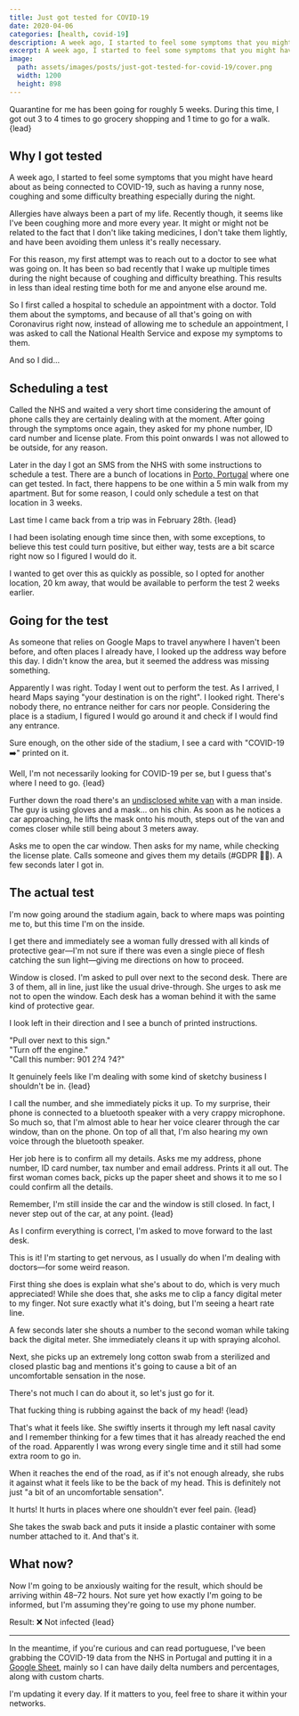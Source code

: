 ```yaml
---
title: Just got tested for COVID-19
date: 2020-04-06
categories: [health, covid-19]
description: A week ago, I started to feel some symptoms that you might have heard about as being connected to COVID-19, such as having a runny nose, coughing and some difficulty breathing especially during the night.
excerpt: A week ago, I started to feel some symptoms that you might have heard about as being connected to COVID-19, such as having a runny nose, coughing and some difficulty breathing especially during the night.
image:
  path: assets/images/posts/just-got-tested-for-covid-19/cover.png
  width: 1200 
  height: 898
---
```


Quarantine for me has been going for roughly 5 weeks. During this time, I got out 3 to 4 times to go grocery shopping and 1 time to go for a walk.
{lead}


## Why I got tested

A week ago, I started to feel some symptoms that you might have heard about as being connected to COVID-19, such as having a runny nose, coughing and some difficulty breathing especially during the night.

Allergies have always been a part of my life. Recently though, it seems like I've been coughing more and more every year. It might or might not be related to the fact that I don't like taking medicines, I don't take them lightly, and have been avoiding them unless it's really necessary.

For this reason, my first attempt was to reach out to a doctor to see what was going on. It has been so bad recently that I wake up multiple times during the night because of coughing and difficulty breathing. This results in less than ideal resting time both for me and anyone else around me.

So I first called a hospital to schedule an appointment with a doctor. Told them about the symptoms, and because of all that's going on with Coronavirus right now, instead of allowing me to schedule an appointment, I was asked to call the National Health Service and expose my symptoms to them.

And so I did...

## Scheduling a test

Called the NHS and waited a very short time considering the amount of phone calls they are certainly dealing with at the moment. After going through the symptoms once again, they asked for my phone number, ID card number and license plate. From this point onwards I was not allowed to be outside, for any reason.

Later in the day I got an SMS from the NHS with some instructions to schedule a test. There are a bunch of locations in [Porto, Portugal](https://goo.gl/maps/snqpqyqjmzZWbNX69) where one can get tested. In fact, there happens to be one within a 5 min walk from my apartment. But for some reason, I could only schedule a test on that location in 3 weeks.

Last time I came back from a trip was in February 28th.
{lead}

I had been isolating enough time since then, with some exceptions, to believe this test could turn positive, but either way, tests are a bit scarce right now so I figured I would do it.

I wanted to get over this as quickly as possible, so I opted for another location, 20 km away, that would be available to perform the test 2 weeks earlier.

## Going for the test

As someone that relies on Google Maps to travel anywhere I haven't been before, and often places I already have, I looked up the address way before this day. I didn't know the area, but it seemed the address was missing something.

Apparently I was right. Today I went out to perform the test. As I arrived, I heard Maps saying "your destination is on the right". I looked right. There's nobody there, no entrance neither for cars nor people. Considering the place is a stadium, I figured I would go around it and check if I would find any entrance.

Sure enough, on the other side of the stadium, I see a card with "COVID-19 ➡️" printed on it.

Well, I'm not necessarily looking for COVID-19 per se, but I guess that's where I need to go.
{lead}

Further down the road there's an [undisclosed white van](https://media.giphy.com/media/3orieXm0euA34OIIlW/giphy.gif) with a man inside. The guy is using gloves and a mask… on his chin. As soon as he notices a car approaching, he lifts the mask onto his mouth, steps out of the van and comes closer while still being about 3 meters away.

Asks me to open the car window. Then asks for my name, while checking the license plate. Calls someone and gives them my details (#GDPR 🤷‍♂️). A few seconds later I got in.

## The actual test

I'm now going around the stadium again, back to where maps was pointing me to, but this time I'm on the inside.

I get there and immediately see a woman fully dressed with all kinds of protective gear—I'm not sure if there was even a single piece of flesh catching the sun light—giving me directions on how to proceed.

Window is closed. I'm asked to pull over next to the second desk. There are 3 of them, all in line, just like the usual drive-through. She urges to ask me not to open the window. Each desk has a woman behind it with the same kind of protective gear.

I look left in their direction and I see a bunch of printed instructions.

"Pull over next to this sign."  
"Turn off the engine."  
"Call this number: 901 2?4 ?4?"  

It genuinely feels like I'm dealing with some kind of sketchy business I shouldn't be in.
{lead}

I call the number, and she immediately picks it up. To my surprise, their phone is connected to a bluetooth speaker with a very crappy microphone. So much so, that I'm almost able to hear her voice clearer through the car window, than on the phone. On top of all that, I'm also hearing my own voice through the bluetooth speaker.

Her job here is to confirm all my details. Asks me my address, phone number, ID card number, tax number and email address. Prints it all out. The first woman comes back, picks up the paper sheet and shows it to me so I could confirm all the details.

Remember, I'm still inside the car and the window is still closed. In fact, I never step out of the car, at any point.
{lead}

As I confirm everything is correct, I'm asked to move forward to the last desk.

This is it! I'm starting to get nervous, as I usually do when I'm dealing with doctors—for some weird reason.

First thing she does is explain what she's about to do, which is very much appreciated! While she does that, she asks me to clip a fancy digital meter to my finger. Not sure exactly what it's doing, but I'm seeing a heart rate line.

A few seconds later she shouts a number to the second woman while taking back the digital meter. She immediately cleans it up with spraying alcohol.

Next, she picks up an extremely long cotton swab from a sterilized and closed plastic bag and mentions it's going to cause a bit of an uncomfortable sensation in the nose.

There's not much I can do about it, so let's just go for it.

That fucking thing is rubbing against the back of my head!
{lead}

That's what it feels like. She swiftly inserts it through my left nasal cavity and I remember thinking for a few times that it has already reached the end of the road. Apparently I was wrong every single time and it still had some extra room to go in.

When it reaches the end of the road, as if it's not enough already, she rubs it against what it feels like to be the back of my head. This is definitely not just "a bit of an uncomfortable sensation".

It hurts! It hurts in places where one shouldn't ever feel pain.
{lead}

She takes the swab back and puts it inside a plastic container with some number attached to it. And that's it.

## What now?

Now I'm going to be anxiously waiting for the result, which should be arriving within 48–72 hours. Not sure yet how exactly I'm going to be informed, but I'm assuming they're going to use my phone number.

Result: ❌ Not infected
{lead}

---

In the meantime, if you're curious and can read portuguese, I've been grabbing the COVID-19 data from the NHS in Portugal and putting it in a [Google Sheet](https://docs.google.com/spreadsheets/d/1v6jMH6gVoNqVv00qiBVuP5D5NlqNtnmI9Fah4n0H2Rc/), mainly so I can have daily delta numbers and percentages, along with custom charts.

I'm updating it every day. If it matters to you, feel free to share it within your networks.
